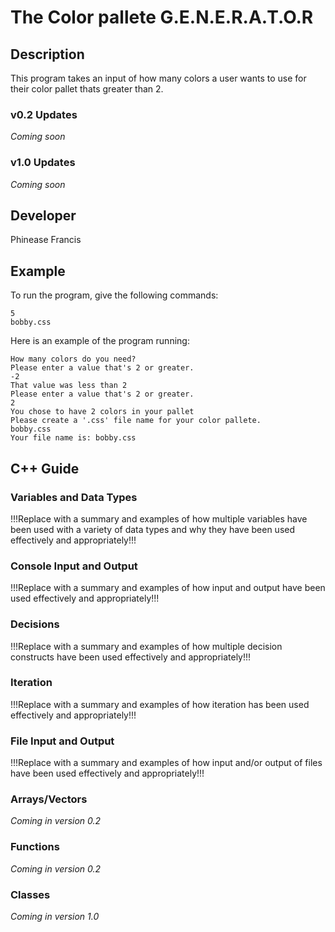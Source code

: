 # The Color pallete G.E.N.E.R.A.T.O.R

## Description

This program takes an input of how many colors a user wants to use for their color pallet thats greater than 2.

### v0.2 Updates

*Coming soon*

### v1.0 Updates

*Coming soon*


## Developer

Phinease Francis

## Example

To run the program, give the following commands:

```
5
bobby.css
```

Here is an example of the program running:

```
How many colors do you need?
Please enter a value that's 2 or greater.
-2
That value was less than 2
Please enter a value that's 2 or greater.
2
You chose to have 2 colors in your pallet
Please create a '.css' file name for your color pallete.
bobby.css
Your file name is: bobby.css
```

## C++ Guide

### Variables and Data Types

!!!Replace with a summary and examples of how multiple variables have been used with a variety of data types and why they have been used effectively and appropriately!!!

### Console Input and Output

!!!Replace with a summary and examples of how input and output have been used effectively and appropriately!!!

### Decisions

!!!Replace with a summary and examples of how multiple decision constructs have been used effectively and appropriately!!!

### Iteration

!!!Replace with a summary and examples of how iteration has been used effectively and appropriately!!!

### File Input and Output

!!!Replace with a summary and examples of how input and/or output of files have been used effectively and appropriately!!!

### Arrays/Vectors

*Coming in version 0.2*

### Functions

*Coming in version 0.2*

### Classes

*Coming in version 1.0*
